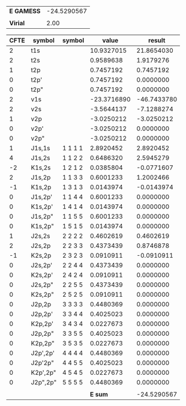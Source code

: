 <div class="grid-wrapper" id="integrals-table-5">

<div id="table1">

|              |             |
| ------------ | ----------- |
| **E GAMESS** | -24.5290567 |
|              |             |
| **Virial**   | 2.00        |

</div>

<div id="table2">

| CFTE | symbol   | symbol  | value       | result      |
| ---- | -------- | ------- | ----------- | ----------- |
| 2    | t1s      |         | 10.9327015  | 21.8654030  |
| 2    | t2s      |         | 0.9589638   | 1.9179276   |
| 1    | t2p      |         | 0.7457192   | 0.7457192   |
| 0    | t2p'     |         | 0.7457192   | 0.0000000   |
| 0    | t2p"     |         | 0.7457192   | 0.0000000   |
| 2    | v1s      |         | -23.3716890 | -46.7433780 |
| 2    | v2s      |         | -3.5644137  | -7.1288274  |
| 1    | v2p      |         | -3.0250212  | -3.0250212  |
| 0    | v2p'     |         | -3.0250212  | 0.0000000   |
| 0    | v2p"     |         | -3.0250212  | 0.0000000   |
| 1    | J1s,1s   | 1 1 1 1 | 2.8920452   | 2.8920452   |
| 4    | J1s,2s   | 1 1 2 2 | 0.6486320   | 2.5945279   |
| -2   | K1s,2s   | 1 2 1 2 | 0.0385804   | -0.0771607  |
| 2    | J1s,2p   | 1 1 3 3 | 0.6001233   | 1.2002466   |
| -1   | K1s,2p   | 1 3 1 3 | 0.0143974   | -0.0143974  |
| 0    | J1s,2p'  | 1 1 4 4 | 0.6001233   | 0.0000000   |
| 0    | K1s,2p'  | 1 4 1 4 | 0.0143974   | 0.0000000   |
| 0    | J1s,2p"  | 1 1 5 5 | 0.6001233   | 0.0000000   |
| 0    | K1s,2p"  | 1 5 1 5 | 0.0143974   | 0.0000000   |
| 1    | J2s,2s   | 2 2 2 2 | 0.4602619   | 0.4602619   |
| 2    | J2s,2p   | 2 2 3 3 | 0.4373439   | 0.8746878   |
| -1   | K2s,2p   | 2 3 2 3 | 0.0910911   | -0.0910911  |
| 0    | J2s,2p'  | 2 2 4 4 | 0.4373439   | 0.0000000   |
| 0    | K2s,2p'  | 2 4 2 4 | 0.0910911   | 0.0000000   |
| 0    | J2s,2p"  | 2 2 5 5 | 0.4373439   | 0.0000000   |
| 0    | K2s,2p"  | 2 5 2 5 | 0.0910911   | 0.0000000   |
| 0    | J2p,2p   | 3 3 3 3 | 0.4480369   | 0.0000000   |
| 0    | J2p,2p'  | 3 3 4 4 | 0.4025023   | 0.0000000   |
| 0    | K2p,2p'  | 3 4 3 4 | 0.0227673   | 0.0000000   |
| 0    | J2p,2p"  | 3 3 5 5 | 0.4025023   | 0.0000000   |
| 0    | K2p,2p"  | 3 5 3 5 | 0.0227673   | 0.0000000   |
| 0    | J2p',2p' | 4 4 4 4 | 0.4480369   | 0.0000000   |
| 0    | J2p'2p"  | 4 4 5 5 | 0.4025023   | 0.0000000   |
| 0    | K2p',2p" | 4 5 4 5 | 0.0227673   | 0.0000000   |
| 0    | J2p",2p" | 5 5 5 5 | 0.4480369   | 0.0000000   |
|      |          |         |             |             |
|      |          |         | **E sum**   | -24.5290567 |

</div>

</div>
